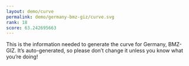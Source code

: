 ```yaml
---
layout: demo/curve
permalink: demo/germany-bmz-giz/curve.svg
rank: 18
score: 63.242695663
---
```


This is the information needed to generate the curve for Germany, BMZ-GIZ. It’s
auto-generated, so please don’t change it unless you know what you’re
doing!
